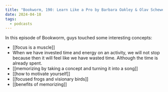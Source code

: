 ```yaml
---
title: "Bookworm, 190: Learn Like a Pro by Barbara Oakley & Olav Schewe"
date: 2024-04-18
tags:
  - podcasts
---
```


In this episode of Bookworm, guys touched some interesting concepts:

* [[focus is a muscle]]
* When we have invested time and energy on an activity, we will not stop because then it will feel like we have wasted time. Although the time is already spent.
* [[memorizing by taking a concept and turning it into a song]]
* [[how to motivate yourself]]
* [[focused frogs and visionary birds]]
* [[benefits of memorizing]]
